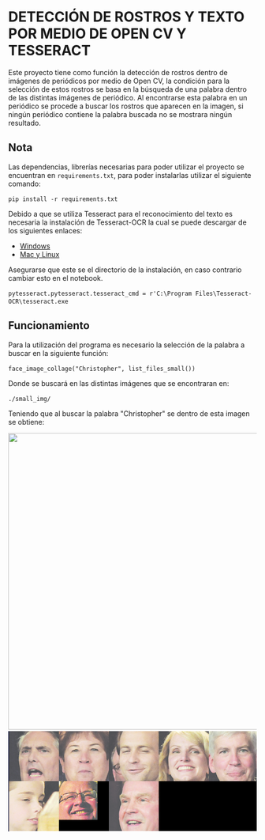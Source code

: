 # DETECCIÓN DE ROSTROS Y TEXTO POR MEDIO DE OPEN CV Y TESSERACT

Este proyecto tiene como función la detección de rostros dentro de imágenes de periódicos por medio de Open CV, la condición para la selección de estos rostros se basa en la búsqueda de una palabra dentro de las distintas imágenes de periódico. Al encontrarse esta palabra en un periódico se procede a buscar los rostros que aparecen en la imagen, si ningún periódico contiene la palabra buscada no se mostrara ningún resultado.

##  Nota

Las dependencias, librerías necesarias para poder utilizar el proyecto se encuentran en `requirements.txt`, para poder instalarlas utilizar el siguiente comando:
```
pip install -r requirements.txt
```
Debido a que se utiliza Tesseract para el reconocimiento del texto es necesaria la instalación de Tesseract-OCR la cual se puede descargar de los siguientes enlaces:


* [Windows](https://github.com/UB-Mannheim/tesseract/wiki)
* [Mac y Linux](https://github.com/tesseract-ocr/tesseract/wiki)

Asegurarse que este se el directorio de la instalación, en caso contrario cambiar esto en el notebook.

```
pytesseract.pytesseract.tesseract_cmd = r'C:\Program Files\Tesseract-OCR\tesseract.exe
```

## Funcionamiento

Para la utilización del programa es necesario la selección de la palabra a buscar en la siguiente función:

```
face_image_collage("Christopher", list_files_small())
```
Donde se buscará en las distintas imágenes que se encontraran en:

```
./small_img/
```
Teniendo que al buscar la palabra "Christopher" se dentro de esta imagen se obtiene:

<img src="small_img/a-0.PNG" width = 700 height = 600>

<img src="Results/results.PNG">
